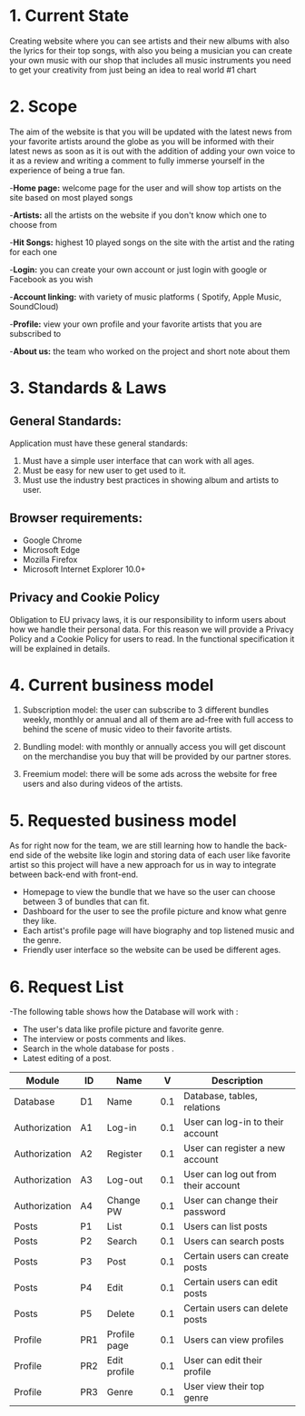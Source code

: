 # 1. Current State  
Creating website where you can see artists and their new albums with also the lyrics for their top songs, with also you being a musician you can create your own music with our shop that includes all music instruments
 you need to get your creativity from just being an idea to real world #1 chart 

# 2. Scope
 The aim of the website is that you will be updated with the latest news from your favorite artists around the globe as you will be informed with their latest news as soon as it is out
 with the addition of adding your own voice to it as a review and writing a comment to fully immerse yourself in the experience of being a true fan.

-**Home page:**  welcome page for the user and will show top artists on the site based on most played songs

-**Artists:** all the artists on the website if you don't know which one to choose from

-**Hit Songs:** highest 10 played songs on the site with the artist and the rating for each one 

-**Login:** you can create your own account or just login with google or Facebook as you wish

-**Account linking:** with variety of music platforms ( Spotify, Apple Music, SoundCloud)

-**Profile:** view your own profile and your favorite artists that you are subscribed to

-**About us:** the team who worked on the project and short note about them

# 3. Standards & Laws
## General Standards:
Application must have these general standards:

1.  Must have a simple user interface that can work with all ages.
2.  Must be easy for new user to get used to it.
3.  Must use the industry best practices in showing album and artists to user.


## Browser requirements:
-   Google Chrome
-   Microsoft Edge
-   Mozilla Firefox
-   Microsoft Internet Explorer 10.0+

## Privacy and Cookie Policy
Obligation to EU privacy laws, it is our responsibility to inform users about how we handle their personal data. For this reason we will provide a Privacy Policy and a Cookie Policy for users to read. In the functional specification it will be explained in details.

# 4. Current business model
1. Subscription model: the user can subscribe to 3 different bundles weekly, monthly or annual and all of them are ad-free with full access to behind the scene of music video to their favorite artists.

2. Bundling model: with monthly or annually access you will get discount on the merchandise you buy that will be provided by our partner stores.

3. Freemium model: there will be some ads across the website for free users and also during videos of the artists. 

# 5. Requested business model
As for right now for the team, we are still learning how to handle the back-end side of the website like login and storing data of each user like favorite artist so this project will have a new approach for us in way to integrate between back-end with front-end.

* Homepage to view the bundle that we have so the user can choose between 3 of bundles that can fit.
* Dashboard for the user to see the profile picture and know what genre they like.
* Each artist's profile page will have biography and top listened music and the genre.
* Friendly user interface so the website can be used be different ages.


# 6. Request List
-The following table shows how the Database will work with :
  * The user's data like profile picture and favorite genre.
  * The interview or posts comments and likes.
  * Search in the whole database for posts .
  * Latest editing of a post.
  
| Module        | ID  | Name         | V   | Description                         |
|---------------|-----|--------------|-----|-------------------------------------|
| Database      | D1  | Name         | 0.1 | Database, tables, relations         |
| Authorization | A1  | Log-in       | 0.1 | User can log-in to their account    |
| Authorization | A2  | Register     | 0.1 | User can register a new account     |
| Authorization | A3  | Log-out      | 0.1 | User can log out from their account |
| Authorization | A4  | Change PW    | 0.1 | User can change their password      |
| Posts         | P1  | List         | 0.1 | Users can list posts                |
| Posts         | P2  | Search       | 0.1 | Users can search posts              |
| Posts         | P3  | Post         | 0.1 | Certain users can create posts      |
| Posts         | P4  | Edit         | 0.1 | Certain users can edit posts        |
| Posts         | P5  | Delete       | 0.1 | Certain users can delete posts      |
| Profile       | PR1 | Profile page | 0.1 | Users can view profiles             |
| Profile       | PR2 | Edit profile | 0.1 | User can edit their profile         |
| Profile       | PR3 | Genre        | 0.1 | User view their top genre           |